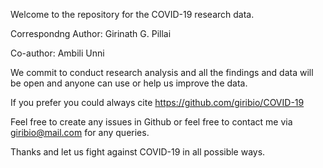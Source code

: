 Welcome to the repository for the COVID-19 research data.

Correspondng Author: Girinath G. Pillai

Co-author: Ambili Unni

We commit to conduct research analysis and all the findings and data will be open and anyone can use or help us improve the data.

If you prefer you could always cite https://github.com/giribio/COVID-19

Feel free to create any issues in Github or feel free to contact me via giribio@mail.com for any queries.

Thanks and let us fight against COVID-19 in all possible ways.
